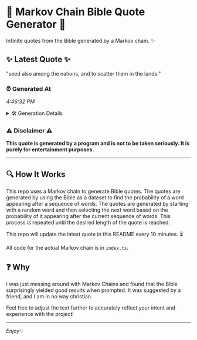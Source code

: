 # 📖 Markov Chain Bible Quote Generator 📖

Infinite quotes from the Bible generated by a Markov chain. ✨

## ✨ Latest Quote ✨
"seed also among the nations, and to scatter them in the lands."

### ⏰ Generated At
*4:46:32 PM*

<details>
    <summary>🛠️ Generation Details</summary>
    <p>
        <strong>🌱 Seed:</strong> seed<br>
        <strong>🔄 Iterations:</strong> 11<br>
        <strong>📜 Context History:</strong><br>[ seed ]: also<br>[ seed, also ]: among<br>[ seed, also, among ]: the<br>[ seed, also, among, the ]: nations,<br>[ seed, also, among, the, nations, ]: and<br>[ seed, also, among, the, nations,, and ]: to<br>[ also, among, the, nations,, and, to ]: scatter<br>[ among, the, nations,, and, to, scatter ]: them<br>[ the, nations,, and, to, scatter, them ]: in<br>[ nations,, and, to, scatter, them, in ]: the<br>[ and, to, scatter, them, in, the ]: lands.<br>
    </p>
</details>

### ⚠️ Disclaimer ⚠️
**This quote is generated by a program and is not to be taken seriously. It is purely for entertainment purposes.**

---

## 🔍 How It Works

This repo uses a Markov chain to generate Bible quotes. The quotes are generated by using the Bible as a dataset to find the probability of a word appearing after a sequence of words. The quotes are generated by starting with a random word and then selecting the next word based on the probability of it appearing after the current sequence of words. This process is repeated until the desired length of the quote is reached.

This repo will update the latest quote in this README every 10 minutes. ⏳

All code for the actual Markov chain is in `index.ts`.

## ❓ Why

I was just messing around with Markov Chains and found that the Bible surprisingly yielded good results when prompted. 
It was suggested by a friend, and I am in no way christian.

Feel free to adjust the text further to accurately reflect your intent and experience with the project!

---

*Enjoy*✨
